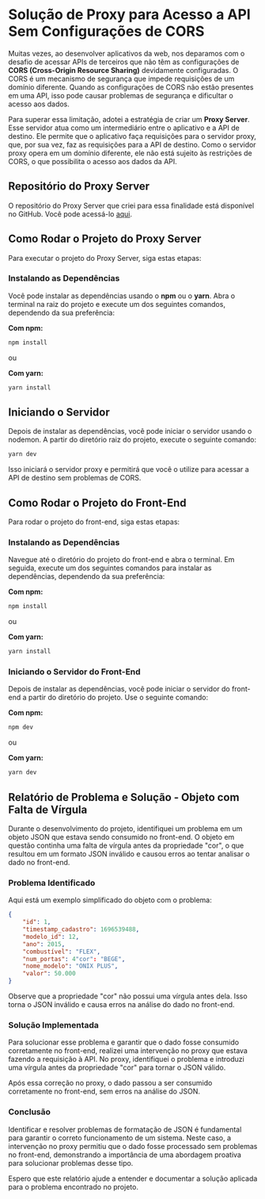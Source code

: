 # Solução de Proxy para Acesso a API Sem Configurações de CORS

Muitas vezes, ao desenvolver aplicativos da web, nos deparamos com o desafio de acessar APIs de terceiros que não têm as configurações de **CORS (Cross-Origin Resource Sharing)** devidamente configuradas. O CORS é um mecanismo de segurança que impede requisições de um domínio diferente. Quando as configurações de CORS não estão presentes em uma API, isso pode causar problemas de segurança e dificultar o acesso aos dados.

Para superar essa limitação, adotei a estratégia de criar um **Proxy Server**. Esse servidor atua como um intermediário entre o aplicativo e a API de destino. Ele permite que o aplicativo faça requisições para o servidor proxy, que, por sua vez, faz as requisições para a API de destino. Como o servidor proxy opera em um domínio diferente, ele não está sujeito às restrições de CORS, o que possibilita o acesso aos dados da API.

## Repositório do Proxy Server

O repositório do Proxy Server que criei para essa finalidade está disponível no GitHub. Você pode acessá-lo [aqui](https://github.com/ThiagoDaSilveiraSouza/vehicleListProxyServer).

## Como Rodar o Projeto do Proxy Server

Para executar o projeto do Proxy Server, siga estas etapas:

### Instalando as Dependências

Você pode instalar as dependências usando o **npm** ou o **yarn**. Abra o terminal na raiz do projeto e execute um dos seguintes comandos, dependendo da sua preferência:

**Com npm:**

```bash
npm install
```

ou

**Com yarn:**

```bash
yarn install
```

## Iniciando o Servidor

Depois de instalar as dependências, você pode iniciar o servidor usando o nodemon. A partir do diretório raiz do projeto, execute o seguinte comando:

```bash
yarn dev
```

Isso iniciará o servidor proxy e permitirá que você o utilize para acessar a API de destino sem problemas de CORS.

## Como Rodar o Projeto do Front-End

Para rodar o projeto do front-end, siga estas etapas:

### Instalando as Dependências

Navegue até o diretório do projeto do front-end e abra o terminal. Em seguida, execute um dos seguintes comandos para instalar as dependências, dependendo da sua preferência:

**Com npm:**

```bash
npm install
```

ou

**Com yarn:**

```bash
yarn install
```

### Iniciando o Servidor do Front-End

Depois de instalar as dependências, você pode iniciar o servidor do front-end a partir do diretório do projeto. Use o seguinte comando:

**Com npm:**

```bash
npm dev
```

ou

**Com yarn:**

```bash
yarn dev
```

## Relatório de Problema e Solução - Objeto com Falta de Vírgula

Durante o desenvolvimento do projeto, identifiquei um problema em um objeto JSON que estava sendo consumido no front-end. O objeto em questão continha uma falta de vírgula antes da propriedade "cor", o que resultou em um formato JSON inválido e causou erros ao tentar analisar o dado no front-end.

### Problema Identificado

Aqui está um exemplo simplificado do objeto com o problema:

```json
{
    "id": 1,
    "timestamp_cadastro": 1696539488,
    "modelo_id": 12,
    "ano": 2015,
    "combustível": "FLEX",
    "num_portas": 4"cor": "BEGE",
    "nome_modelo": "ONIX PLUS",
    "valor": 50.000
}
```
Observe que a propriedade "cor" não possui uma vírgula antes dela. Isso torna o JSON inválido e causa erros na análise do dado no front-end.

### Solução Implementada

Para solucionar esse problema e garantir que o dado fosse consumido corretamente no front-end, realizei uma intervenção no proxy que estava fazendo a requisição à API. No proxy, identifiquei o problema e introduzi uma vírgula antes da propriedade "cor" para tornar o JSON válido. 

Após essa correção no proxy, o dado passou a ser consumido corretamente no front-end, sem erros na análise do JSON.

### Conclusão

Identificar e resolver problemas de formatação de JSON é fundamental para garantir o correto funcionamento de um sistema. Neste caso, a intervenção no proxy permitiu que o dado fosse processado sem problemas no front-end, demonstrando a importância de uma abordagem proativa para solucionar problemas desse tipo.

Espero que este relatório ajude a entender e documentar a solução aplicada para o problema encontrado no projeto.